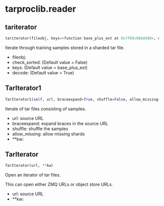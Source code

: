 # tarproclib.reader

## tariterator
```python
tariterator(fileobj, keys=<function base_plus_ext at 0x7f09c96bddd0>, decoder=None, suffixes=None, errors=True, container=None)
```
Iterate through training samples stored in a sharded tar file.

- fileobj:
- check_sorted:  (Default value = False)
- keys:  (Default value = base_plus_ext)
- decode:  (Default value = True)


## TarIterator1
```python
TarIterator1(self, url, braceexpand=True, shuffle=False, allow_missing=False, **kw)
```
Iterate of tar files consisting of samples.

- url: source URL
- braceexpand: expand braces in the source URL
- shuffle: shuffle the samples
- allow_missing: allow missing shards
- **kw:

## TarIterator
```python
TarIterator(url, **kw)
```
Open an iterator of tar files.

This can open either ZMQ URLs or object store URLs.

- url: source URL
- **kw:

